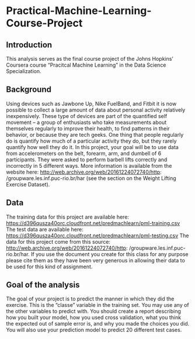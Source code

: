 # Practical-Machine-Learning-Course-Project

## Introduction
This analysis serves as the final course project of the Johns Hopkins’ Coursera course “Pracitcal Machine
Learning” in the Data Science Specialization.

## Background
Using devices such as Jawbone Up, Nike FuelBand, and Fitbit it is now possible to collect a large amount
of data about personal activity relatively inexpensively. These type of devices are part of the quantified
self movement – a group of enthusiasts who take measurements about themselves regularly to improve their
health, to find patterns in their behavior, or because they are tech geeks. One thing that people regularly
do is quantify how much of a particular activity they do, but they rarely quantify how well they do it.
In this project, your goal will be to use data from accelerometers on the belt, forearm, arm, and dumbell
of 6 participants. They were asked to perform barbell lifts correctly and incorrectly in 5 different ways.
More information is available from the website here: http://web.archive.org/web/20161224072740/http:
/groupware.les.inf.puc-rio.br/har (see the section on the Weight Lifting Exercise Dataset).

## Data
The training data for this project are available here:
https://d396qusza40orc.cloudfront.net/predmachlearn/pml-training.csv
The test data are available here:
https://d396qusza40orc.cloudfront.net/predmachlearn/pml-testing.csv
The data for this project come from this source: http://web.archive.org/web/20161224072740/http:
/groupware.les.inf.puc-rio.br/har. If you use the document you create for this class for any purpose please
cite them as they have been very generous in allowing their data to be used for this kind of assignment.

## Goal of the analysis
The goal of your project is to predict the manner in which they did the exercise. This is the “classe” variable
in the training set. You may use any of the other variables to predict with. You should create a report
describing how you built your model, how you used cross validation, what you think the expected out of
sample error is, and why you made the choices you did. You will also use your prediction model to predict
20 different test cases.
